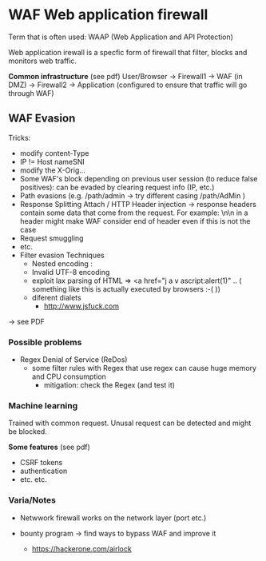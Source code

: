 # WAF Web application firewall
Term that is often used: WAAP (Web Application and API Protection)

Web application irewall is a specfic form of firewall that filter, blocks and monitors web traffic.


**Common infrastructure** (see pdf)
     User/Browser  ->   Firewall1  -> WAF (in DMZ)  -> Firewall2  -> Application
(configured to ensure that traffic will go through WAF)


## WAF Evasion
Tricks: 
- modify content-Type
- IP != Host nameSNI
- modify the X-Orig... 
- Some WAF's block depending on previous user session (to reduce false positives): can be evaded by clearing request info (IP, etc.)
- Path evasions (e.g. /path/admin -> try different casing /path/AdMin )
- Response Splitting Attach / HTTP Header injection -> response headers contain some data that come from the request. For example: \n\n in a header might  make WAF consider end of header even if this is not the case
- Request smuggling
- etc.
- Filter evasion Techniques
    - Nested encoding : 
    - Invalid UTF-8 encoding
    - exploit lax parsing of HTML  =>   <a href="j a v as<vertical tab>cript:alert(1)"  .. ( something like this is actually executed by browsers :-( ))
    - diferent dialets
        - http://www.jsfuck.com


-> see PDF


### Possible problems
- Regex Denial of Service (ReDos)
    - some filter rules with Regex that use regex can cause huge memory and CPU consumption
        - mitigation: check the Regex (and test it)


### Machine learning
Trained with common request. 
Unusal request can be detected and might be blocked.



**Some features** (see pdf)
- CSRF tokens
- authentication
- etc. etc.


### Varia/Notes

- Netwwork firewall works on the network layer (port etc.)

- bounty program  -> find ways to bypass WAF and improve it 
    - https://hackerone.com/airlock